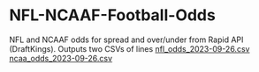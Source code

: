 # NFL-NCAAF-Football-Odds
NFL and NCAAF odds for spread and over/under from Rapid API (DraftKings). Outputs two CSVs of lines
[nfl_odds_2023-09-26.csv](https://github.com/leinasj/NFL-NCAAF-Football-Odds/files/12787092/nfl_odds_2023-09-26.csv)
[ncaa_odds_2023-09-26.csv](https://github.com/leinasj/NFL-NCAAF-Football-Odds/files/12787091/ncaa_odds_2023-09-26.csv)


